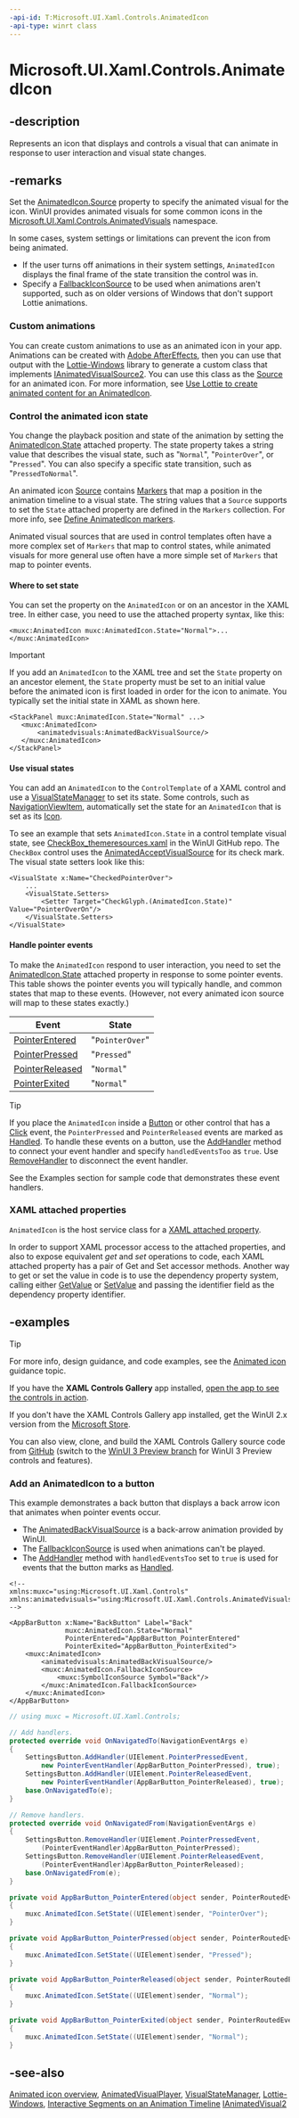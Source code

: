```yaml
---
-api-id: T:Microsoft.UI.Xaml.Controls.AnimatedIcon
-api-type: winrt class
---
```


# Microsoft.UI.Xaml.Controls.AnimatedIcon

<!--
public class AnimatedIcon : Windows.UI.Xaml.Controls.IconElement
-->

## -description

Represents an icon that displays and controls a visual that can animate in response to user interaction and visual state changes.

## -remarks

Set the [AnimatedIcon.Source](animatedicon_source.md) property to specify the animated visual for the icon. WinUI provides animated visuals for some common icons in the [Microsoft.UI.Xaml.Controls.AnimatedVisuals](/windows/winui/api/microsoft.ui.xaml.controls.animatedvisuals) namespace.

In some cases, system settings or limitations can prevent the icon from being animated.

- If the user turns off animations in their system settings, `AnimatedIcon` displays the final frame of the state transition the control was in.
- Specify a [FallbackIconSource](animatedicon_fallbackiconsource.md) to be used when animations aren't supported, such as on older versions of Windows that don't support Lottie animations.

### Custom animations

You can create custom animations to use as an animated icon in your app. Animations can be created with [Adobe AfterEffects](https://www.adobe.com/products/aftereffects.html), then you can use that output with the [Lottie-Windows](/windows/communitytoolkit/animations/lottie) library to generate a custom class that implements [IAnimatedVisualSource2](ianimatedvisualsource2.md). You can use this class as the [Source](animatedicon_source.md) for an animated icon. For more information, see [Use Lottie to create animated content for an AnimatedIcon](/windows/uwp/design/controls/animated-icon#use-lottie-to-create-animated-content-for-an-animatedicon).

### Control the animated icon state

 You change the playback position and state of the animation by setting the [AnimatedIcon.State](animatedicon_state.md) attached property. The state property takes a string value that describes the visual state, such as "`Normal`", "`PointerOver`", or "`Pressed`". You can also specify a specific state transition, such as "`PressedToNormal`".

An animated icon [Source](animatedicon_source.md) contains [Markers](/windows/winui/api/microsoft.ui.xaml.controls.ianimatedvisualsource2.markers) that map a position in the animation timeline to a visual state. The string values that a `Source` supports to set the `State` attached property are defined in the `Markers` collection. For more info, see [Define AnimatedIcon markers](/windows/uwp/design/controls/animated-icon#define-animatedicon-markers).

Animated visual sources that are used in control templates often have a more complex set of `Markers` that map to control states, while animated visuals for more general use often have a more simple set of `Markers` that map to pointer events.

#### Where to set state

You can set the property on the `AnimatedIcon` or on an ancestor in the XAML tree. In either case, you need to use the attached property syntax, like this:

```xaml
<muxc:AnimatedIcon muxc:AnimatedIcon.State="Normal">...</muxc:AnimatedIcon>
```

> [!IMPORTANT]
> If you add an `AnimatedIcon` to the XAML tree and set the `State` property on an ancestor element, the `State` property must be set to an initial value before the animated icon is first loaded in order for the icon to animate. You typically set the initial state in XAML as shown here.
>
>```xaml
><StackPanel muxc:AnimatedIcon.State="Normal" ...>
>    <muxc:AnimatedIcon>
>        <animatedvisuals:AnimatedBackVisualSource/>
>    </muxc:AnimatedIcon>
></StackPanel>
>```

#### Use visual states

You can add an `AnimatedIcon` to the `ControlTemplate` of a XAML control and use a [VisualStateManager](../microsoft.ui.xaml/visualstatemanager.md) to set its state. Some controls, such as [NavigationViewItem](navigationviewitem.md), automatically set the state for an `AnimatedIcon` that is set as its [Icon](navigationviewitem_icon.md).

To see an example that sets `AnimatedIcon.State` in a control template visual state, see [CheckBox_themeresources.xaml](https://github.com/microsoft/microsoft-ui-xaml/blob/main/dev/CommonStyles/CheckBox_themeresources.xaml) in the WinUI GitHub repo. The `CheckBox` control uses the [AnimatedAcceptVisualSource](../microsoft.ui.xaml.controls.animatedvisuals/animatedacceptvisualsource.md) for its check mark. The visual state setters look like this:

```xaml
<VisualState x:Name="CheckedPointerOver">
    ...
    <VisualState.Setters>
        <Setter Target="CheckGlyph.(AnimatedIcon.State)" Value="PointerOverOn"/>
    </VisualState.Setters>
</VisualState>
```

#### Handle pointer events

To make the `AnimatedIcon` respond to user interaction, you need to set the [AnimatedIcon.State](animatedicon_state.md) attached property in response to some pointer events. This table shows the pointer events you will typically handle, and common states that map to these events. (However, not every animated icon source will map to these states exactly.)

|Event  |State  |
|---------|---------|
|[PointerEntered](/uwp/api/windows.ui.xaml.uielement.pointerentered)   | "`PointerOver`" |
|[PointerPressed](/uwp/api/windows.ui.xaml.uielement.pointerpressed)   | "`Pressed`" |
|[PointerReleased](/uwp/api/windows.ui.xaml.uielement.pointerreleased) | "`Normal`" |
|[PointerExited](/uwp/api/windows.ui.xaml.uielement.pointerexited)     | "`Normal`" |

> [!TIP]
> If you place the `AnimatedIcon` inside a [Button](/uwp/api/windows.ui.xaml.controls.button) or other control that has a [Click](/uwp/api/windows.ui.xaml.controls.primitives.buttonbase.click) event, the `PointerPressed` and `PointerReleased` events are marked as [Handled](/uwp/api/windows.ui.xaml.input.pointerroutedeventargs.handled). To handle these events on a button, use the [AddHandler](/uwp/api/windows.ui.xaml.uielement.addhandler) method to connect your event handler and specify `handledEventsToo` as `true`. Use [RemoveHandler](/uwp/api/windows.ui.xaml.uielement.removehandler) to disconnect the event handler.

See the Examples section for sample code that demonstrates these event handlers.

### XAML attached properties

`AnimatedIcon` is the host service class for a [XAML attached property](/windows/uwp/xaml-platform/attached-properties-overview).

In order to support XAML processor access to the attached properties, and also to expose equivalent *get* and *set* operations to code, each XAML attached property has a pair of Get and Set accessor methods. Another way to get or set the value in code is to use the dependency property system, calling either [GetValue](../microsoft.ui.xaml/dependencyobject_getvalue_229640130.md) or [SetValue](../microsoft.ui.xaml/dependencyobject_setvalue_1212521140.md) and passing the identifier field as the dependency property identifier.

## -examples

> [!Tip]
> For more info, design guidance, and code examples, see the [Animated icon](/windows/uwp/design/controls-and-patterns/animated-icon) guidance topic.
>
> If you have the **XAML Controls Gallery** app installed, [open the app to see the controls in action](xamlcontrolsgallery:).
>
> If you don't have the XAML Controls Gallery app installed, get the WinUI 2.x version from the [Microsoft Store](https://www.microsoft.com/p/xaml-controls-gallery/9msvh128x2zt).
>
> You can also view, clone, and build the XAML Controls Gallery source code from [GitHub](https://github.com/Microsoft/Xaml-Controls-Gallery) (switch to the [WinUI 3 Preview branch](https://github.com/microsoft/Xaml-Controls-Gallery/tree/winui3preview) for WinUI 3 Preview controls and features).

### Add an AnimatedIcon to a button

This example demonstrates a back button that displays a back arrow icon that animates when pointer events occur.

- The [AnimatedBackVisualSource](../microsoft.ui.xaml.controls.animatedvisuals/animatedbackvisualsource.md) is a back-arrow animation provided by WinUI.
- The [FallbackIconSource](animatedicon_fallbackiconsource.md) is used when animations can't be played.
- The [AddHandler](/uwp/api/windows.ui.xaml.uielement.addhandler) method with `handledEventsToo` set to `true` is used for events that the button marks as [Handled](/uwp/api/windows.ui.xaml.input.pointerroutedeventargs.handled).

```xaml
<!-- 
xmlns:muxc="using:Microsoft.UI.Xaml.Controls"
xmlns:animatedvisuals="using:Microsoft.UI.Xaml.Controls.AnimatedVisuals"
-->

<AppBarButton x:Name="BackButton" Label="Back"
              muxc:AnimatedIcon.State="Normal"
              PointerEntered="AppBarButton_PointerEntered"
              PointerExited="AppBarButton_PointerExited">
    <muxc:AnimatedIcon>
        <animatedvisuals:AnimatedBackVisualSource/>
        <muxc:AnimatedIcon.FallbackIconSource>
            <muxc:SymbolIconSource Symbol="Back"/>
        </muxc:AnimatedIcon.FallbackIconSource>
    </muxc:AnimatedIcon>
</AppBarButton>
```

```csharp
// using muxc = Microsoft.UI.Xaml.Controls;

// Add handlers.
protected override void OnNavigatedTo(NavigationEventArgs e)
{
    SettingsButton.AddHandler(UIElement.PointerPressedEvent, 
        new PointerEventHandler(AppBarButton_PointerPressed), true);
    SettingsButton.AddHandler(UIElement.PointerReleasedEvent, 
        new PointerEventHandler(AppBarButton_PointerReleased), true);
    base.OnNavigatedTo(e);
}

// Remove handlers.
protected override void OnNavigatedFrom(NavigationEventArgs e)
{
    SettingsButton.RemoveHandler(UIElement.PointerPressedEvent, 
        (PointerEventHandler)AppBarButton_PointerPressed);
    SettingsButton.RemoveHandler(UIElement.PointerReleasedEvent, 
        (PointerEventHandler)AppBarButton_PointerReleased);
    base.OnNavigatedFrom(e);
}

private void AppBarButton_PointerEntered(object sender, PointerRoutedEventArgs e)
{
    muxc.AnimatedIcon.SetState((UIElement)sender, "PointerOver");
}

private void AppBarButton_PointerPressed(object sender, PointerRoutedEventArgs e)
{
    muxc.AnimatedIcon.SetState((UIElement)sender, "Pressed");
}

private void AppBarButton_PointerReleased(object sender, PointerRoutedEventArgs e)
{
    muxc.AnimatedIcon.SetState((UIElement)sender, "Normal");
}

private void AppBarButton_PointerExited(object sender, PointerRoutedEventArgs e)
{
    muxc.AnimatedIcon.SetState((UIElement)sender, "Normal");
}
```

## -see-also

[Animated icon overview](/windows/uwp/design/controls/animated-icon), [AnimatedVisualPlayer](animatedvisualplayer.md), [VisualStateManager](../microsoft.ui.xaml/visualstatemanager.md), [Lottie-Windows](/windows/communitytoolkit/animations/lottie), [Interactive Segments on an Animation Timeline](/windows/communitytoolkit/animations/lottie-scenarios/segments) [IAnimatedVisual2](ianimatedvisual2.md)
